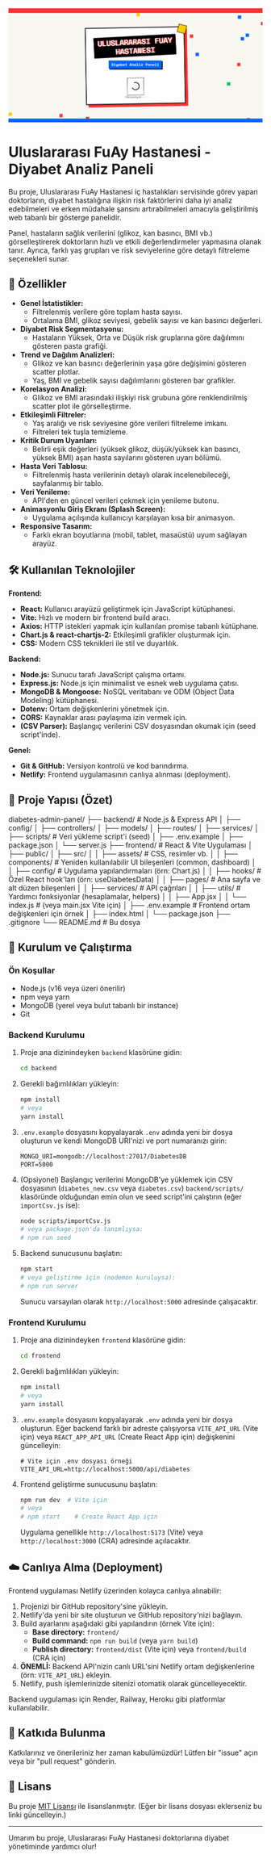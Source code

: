 <img src="https://raw.githubusercontent.com/NuhDemir/Diabetes-Admin-Panel/refs/heads/main/img/image.png"/>

# Uluslararası FuAy Hastanesi - Diyabet Analiz Paneli

Bu proje, Uluslararası FuAy Hastanesi iç hastalıkları servisinde görev yapan doktorların, diyabet hastalığına ilişkin risk faktörlerini daha iyi analiz edebilmeleri ve erken müdahale şansını artırabilmeleri amacıyla geliştirilmiş web tabanlı bir gösterge panelidir.

Panel, hastaların sağlık verilerini (glikoz, kan basıncı, BMI vb.) görselleştirerek doktorların hızlı ve etkili değerlendirmeler yapmasına olanak tanır. Ayrıca, farklı yaş grupları ve risk seviyelerine göre detaylı filtreleme seçenekleri sunar.

## 🌟 Özellikler

*   **Genel İstatistikler:**
    *   Filtrelenmiş verilere göre toplam hasta sayısı.
    *   Ortalama BMI, glikoz seviyesi, gebelik sayısı ve kan basıncı değerleri.
*   **Diyabet Risk Segmentasyonu:**
    *   Hastaların Yüksek, Orta ve Düşük risk gruplarına göre dağılımını gösteren pasta grafiği.
*   **Trend ve Dağılım Analizleri:**
    *   Glikoz ve kan basıncı değerlerinin yaşa göre değişimini gösteren scatter plotlar.
    *   Yaş, BMI ve gebelik sayısı dağılımlarını gösteren bar grafikler.
*   **Korelasyon Analizi:**
    *   Glikoz ve BMI arasındaki ilişkiyi risk grubuna göre renklendirilmiş scatter plot ile görselleştirme.
*   **Etkileşimli Filtreler:**
    *   Yaş aralığı ve risk seviyesine göre verileri filtreleme imkanı.
    *   Filtreleri tek tuşla temizleme.
*   **Kritik Durum Uyarıları:**
    *   Belirli eşik değerleri (yüksek glikoz, düşük/yüksek kan basıncı, yüksek BMI) aşan hasta sayılarını gösteren uyarı bölümü.
*   **Hasta Veri Tablosu:**
    *   Filtrelenmiş hasta verilerinin detaylı olarak incelenebileceği, sayfalanmış bir tablo.
*   **Veri Yenileme:**
    *   API'den en güncel verileri çekmek için yenileme butonu.
*   **Animasyonlu Giriş Ekranı (Splash Screen):**
    *   Uygulama açılışında kullanıcıyı karşılayan kısa bir animasyon.
*   **Responsive Tasarım:**
    *   Farklı ekran boyutlarına (mobil, tablet, masaüstü) uyum sağlayan arayüz.

## 🛠️ Kullanılan Teknolojiler

**Frontend:**

*   **React:** Kullanıcı arayüzü geliştirmek için JavaScript kütüphanesi.
*   **Vite:** Hızlı ve modern bir frontend build aracı.
*   **Axios:** HTTP istekleri yapmak için kullanılan promise tabanlı kütüphane.
*   **Chart.js & react-chartjs-2:** Etkileşimli grafikler oluşturmak için.
*   **CSS:** Modern CSS teknikleri ile stil ve duyarlılık.

**Backend:**

*   **Node.js:** Sunucu tarafı JavaScript çalışma ortamı.
*   **Express.js:** Node.js için minimalist ve esnek web uygulama çatısı.
*   **MongoDB & Mongoose:** NoSQL veritabanı ve ODM (Object Data Modeling) kütüphanesi.
*   **Dotenv:** Ortam değişkenlerini yönetmek için.
*   **CORS:** Kaynaklar arası paylaşıma izin vermek için.
*   **(CSV Parser):** Başlangıç verilerini CSV dosyasından okumak için (seed script'inde).

**Genel:**

*   **Git & GitHub:** Versiyon kontrolü ve kod barındırma.
*   **Netlify:** Frontend uygulamasının canlıya alınması (deployment).

## 📁 Proje Yapısı (Özet)

diabetes-admin-panel/
├── backend/ # Node.js & Express API
│ ├── config/
│ ├── controllers/
│ ├── models/
│ ├── routes/
│ ├── services/
│ ├── scripts/ # Veri yükleme script'i (seed)
│ ├── .env.example
│ ├── package.json
│ └── server.js
├── frontend/ # React & Vite Uygulaması
│ ├── public/
│ ├── src/
│ │ ├── assets/ # CSS, resimler vb.
│ │ ├── components/ # Yeniden kullanılabilir UI bileşenleri (common, dashboard)
│ │ ├── config/ # Uygulama yapılandırmaları (örn: Chart.js)
│ │ ├── hooks/ # Özel React hook'ları (örn: useDiabetesData)
│ │ ├── pages/ # Ana sayfa ve alt düzen bileşenleri
│ │ ├── services/ # API çağrıları
│ │ ├── utils/ # Yardımcı fonksiyonlar (hesaplamalar, helpers)
│ │ ├── App.jsx
│ │ └── index.js # (veya main.jsx Vite için)
│ ├── .env.example # Frontend ortam değişkenleri için örnek
│ ├── index.html
│ └── package.json
├── .gitignore
└── README.md # Bu dosya
## 🚀 Kurulum ve Çalıştırma

### Ön Koşullar

*   Node.js (v16 veya üzeri önerilir)
*   npm veya yarn
*   MongoDB (yerel veya bulut tabanlı bir instance)
*   Git

### Backend Kurulumu

1.  Proje ana dizinindeyken `backend` klasörüne gidin:
    ```bash
    cd backend
    ```
2.  Gerekli bağımlılıkları yükleyin:
    ```bash
    npm install
    # veya
    yarn install
    ```
3.  `.env.example` dosyasını kopyalayarak `.env` adında yeni bir dosya oluşturun ve kendi MongoDB URI'nizi ve port numaranızı girin:
    ```
    MONGO_URI=mongodb://localhost:27017/DiabetesDB
    PORT=5000
    ```
4.  (Opsiyonel) Başlangıç verilerini MongoDB'ye yüklemek için CSV dosyasının (`diabetes_new.csv` veya `diabetes.csv`) `backend/scripts/` klasöründe olduğundan emin olun ve seed script'ini çalıştırın (eğer `importCsv.js` ise):
    ```bash
    node scripts/importCsv.js
    # veya package.json'da tanımlıysa:
    # npm run seed
    ```
5.  Backend sunucusunu başlatın:
    ```bash
    npm start
    # veya geliştirme için (nodemon kuruluysa):
    # npm run server
    ```
    Sunucu varsayılan olarak `http://localhost:5000` adresinde çalışacaktır.

### Frontend Kurulumu

1.  Proje ana dizinindeyken `frontend` klasörüne gidin:
    ```bash
    cd frontend
    ```
2.  Gerekli bağımlılıkları yükleyin:
    ```bash
    npm install
    # veya
    yarn install
    ```
3.  `.env.example` dosyasını kopyalayarak `.env` adında yeni bir dosya oluşturun. Eğer backend farklı bir adreste çalışıyorsa `VITE_API_URL` (Vite için) veya `REACT_APP_API_URL` (Create React App için) değişkenini güncelleyin:
    ```dotenv
    # Vite için .env dosyası örneği
    VITE_API_URL=http://localhost:5000/api/diabetes
    ```
4.  Frontend geliştirme sunucusunu başlatın:
    ```bash
    npm run dev  # Vite için
    # veya
    # npm start    # Create React App için
    ```
    Uygulama genellikle `http://localhost:5173` (Vite) veya `http://localhost:3000` (CRA) adresinde açılacaktır.

## ☁️ Canlıya Alma (Deployment)

Frontend uygulaması Netlify üzerinden kolayca canlıya alınabilir:

1.  Projenizi bir GitHub repository'sine yükleyin.
2.  Netlify'da yeni bir site oluşturun ve GitHub repository'nizi bağlayın.
3.  Build ayarlarını aşağıdaki gibi yapılandırın (örnek Vite için):
    *   **Base directory:** `frontend/`
    *   **Build command:** `npm run build` (veya `yarn build`)
    *   **Publish directory:** `frontend/dist` (Vite için) veya `frontend/build` (CRA için)
4.  **ÖNEMLİ:** Backend API'nizin canlı URL'sini Netlify ortam değişkenlerine (örn: `VITE_API_URL`) ekleyin.
5.  Netlify, push işlemlerinizde sitenizi otomatik olarak güncelleyecektir.

Backend uygulaması için Render, Railway, Heroku gibi platformlar kullanılabilir.

## 🤝 Katkıda Bulunma

Katkılarınız ve önerileriniz her zaman kabulümüzdür! Lütfen bir "issue" açın veya bir "pull request" gönderin.

## 📜 Lisans

Bu proje [MIT Lisansı](LICENSE.md) ile lisanslanmıştır. (Eğer bir lisans dosyası eklerseniz bu linki güncelleyin.)

---

Umarım bu proje, Uluslararası FuAy Hastanesi doktorlarına diyabet yönetiminde yardımcı olur!
